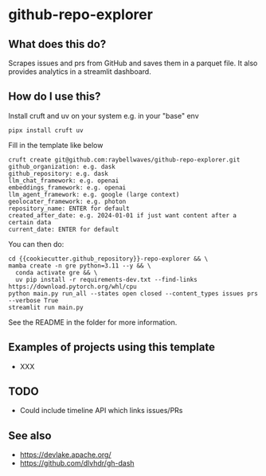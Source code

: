 # github-repo-explorer

## What does this do?

Scrapes issues and prs from GitHub and saves them in a parquet file.
It also provides analytics in a streamlit dashboard.

## How do I use this?

Install cruft and uv on your system e.g. in your "base" env
```
pipx install cruft uv
```

Fill in the template like below
```
cruft create git@github.com:raybellwaves/github-repo-explorer.git
github_organization: e.g. dask
github_repository: e.g. dask
llm_chat_framework: e.g. openai
embeddings_framework: e.g. openai
llm_agent_framework: e.g. google (large context)
geolocater_framework: e.g. photon
repository_name: ENTER for default
created_after_date: e.g. 2024-01-01 if just want content after a certain data
current_date: ENTER for default
```

You can then do:
```
cd {{cookiecutter.github_repository}}-repo-explorer && \
mamba create -n gre python=3.11 --y && \
  conda activate gre && \
  uv pip install -r requirements-dev.txt --find-links https://download.pytorch.org/whl/cpu
python main.py run_all --states open closed --content_types issues prs --verbose True
streamlit run main.py
```

See the README in the folder for more information.

## Examples of projects using this template

 - XXX

## TODO

 - Could include timeline API which links issues/PRs

 ## See also

 - https://devlake.apache.org/
 - https://github.com/dlvhdr/gh-dash
